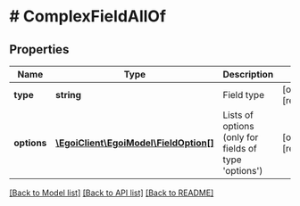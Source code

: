 # # ComplexFieldAllOf

## Properties

Name | Type | Description | Notes
------------ | ------------- | ------------- | -------------
**type** | **string** | Field type | [optional] [readonly]
**options** | [**\EgoiClient\EgoiModel\FieldOption[]**](FieldOption.md) | Lists of options (only for fields of type &#39;options&#39;) | [optional] [readonly]

[[Back to Model list]](../../README.md#models) [[Back to API list]](../../README.md#endpoints) [[Back to README]](../../README.md)
